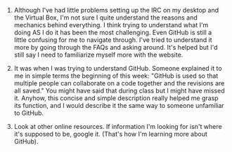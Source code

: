 1. Although I've had little problems setting up the IRC on my desktop and the Virtual Box, I'm not sure I quite understand the reasons and mechanics behind everything. I think trying to understand what I'm doing AS I do it has been the most challenging. Even GitHub is still a little confusing for me to navigate through. I've tried to understand it more by going through the FAQs and asking around. It's helped but I'd still say I need to familiarize myself more with the website. 

2. It was when I was trying to understand GitHub. Someone explained it to me in simple terms the beginning of this week: "GitHub is used so that multiple people can collaborate on a code together and the revisions are all saved." You might have said that during class but I might have missed it. Anyhow, this concise and simple description really helped me grasp its function, and I would describe it the same way to someone unfamiliar to GitHub.

3. Look at other online resources. If information I'm looking for isn't where it's supposed to be, google it. (That's how I'm learning more about GitHub). 
